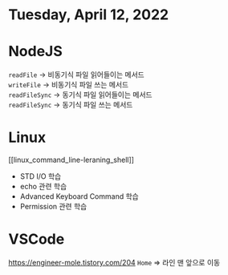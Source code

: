# Tuesday, April 12, 2022
# NodeJS
`readFile` -> 비동기식 파일 읽어들이는 메서드  
`writeFile` -> 비동기식 파일 쓰는 메서드  
`readFileSync` -> 동기식 파일 읽어들이는 메서드  
`readFileSync` -> 동기식 파일 쓰는 메서드 
 # Linux
[[linux_command_line-leraning_shell]] 
- STD I/O 학습
- echo 관련 학습
- Advanced Keyboard Command 학습
- Permission 관련 학습
# VSCode
https://engineer-mole.tistory.com/204
`Home` => 라인 맨 앞으로 이동
